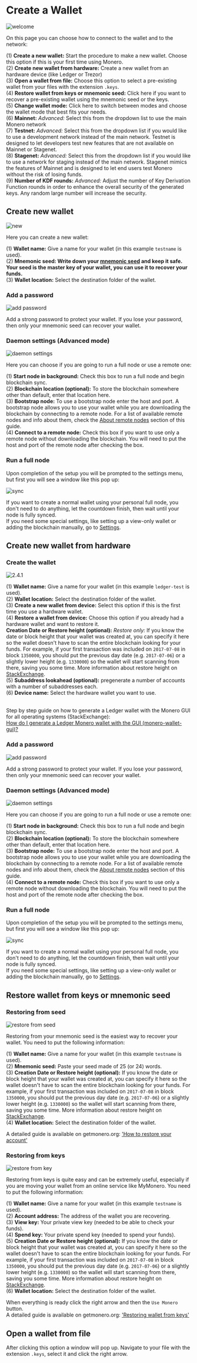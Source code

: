 # Create a Wallet
![welcome](media/wizard_2-options.png)

On this page you can choose how to connect to the wallet and to the network:

(1) **Create a new wallet:** Start the procedure to make a new wallet. Choose this option if this is your first time using Monero.  
(2) **Create new wallet from hardware:** Create a new wallet from an hardware device (like Ledger or Trezor)  
(3) **Open a wallet from file:** Choose this option to select a pre-existing wallet from your files with the extension `.keys`.  
(4) **Restore wallet from keys or mnemonic seed:** Click here if you want to recover a pre-existing wallet using the mnemonic seed or the keys.  
(5) **Change wallet mode:**  Click here to switch between modes and choose the wallet mode that best fits your needs.  
(6) **Mainnet:** *Advanced:* Select this from the dropdown list to use the main Monero network  
(7) **Testnet:** *Advanced:* Select this from the dropdown list if you would like to use a development network instead of the main network. Testnet is designed to let developers test new features that are not available on Mainnet or Stagenet.  
(8) **Stagenet:** *Advanced:* Select this from the dropdown list if you would like to use a network for staging instead of the main network. Stagenet mimics the features of Mainnet and is designed to let end users test Monero without the risk of losing funds.  
(9) **Number of KDF rounds:** *Advanced:* Adjust the number of Key Derivation Function rounds in order to enhance the overall security of the generated keys. Any random large number will increase the security.  

## Create new wallet
![new](media/wizard_3-create.png)

Here you can create a new wallet:

(1) **Wallet name:** Give a name for your wallet (in this example `testname` is used).  
(2) **Mnemonic seed: Write down your [mnemonic seed](https://getmonero.org/resources/moneropedia/mnemonicseed.html) and keep it safe. Your seed is the master key of your wallet, you can use it to recover your funds.**  
(3) **Wallet location:** Select the destination folder of the wallet.  

### Add a password
![add password](media/wizard_4-pass.png)

Add a strong password to protect your wallet. If you lose your password, then only your mnemonic seed can recover your wallet.

### Daemon settings (Advanced mode)
![daemon settings](media/wizard_5-daemon-settings.png)

Here you can choose if you are going to run a full node or use a remote one:

(1) **Start node in background:** Check this box to run a full node and begin blockchain sync.  
(2) **Blockchain location (optional):** To store the blockchain somewhere other than default, enter that location here.  
(3) **Bootstrap node:** To use a bootstrap node enter the host and port. A bootstrap node allows you to use your wallet while you are downloading the blockchain by connecting to a remote node. For a list of available remote nodes and info about them, check the [About remote nodes](#about-remote-nodes) section of this guide.  
(4) **Connect to a remote node:** Check this box if you want to use only a remote node without downloading the blockchain. You will need to put the host and port of the remote node after checking the box.

### Run a full node
Upon completion of the setup you will be prompted to the settings menu, but first you will see a window like this pop up:

![sync](media/daemon-launch.png)

If you want to create a normal wallet using your personal full node, you don't need to do anything, let the countdown finish, then wait until your node is fully synced.  
If you need some special settings, like setting up a view-only wallet or adding the blockchain manually, go to [Settings](#settings).  

## Create new wallet from hardware

### Create the wallet
![2.4.1](media/create_hardware_wallet.png)

(1) **Wallet name:** Give a name for your wallet (in this example `ledger-test` is used).  
(2) **Wallet location:** Select the destination folder of the wallet.   
(3) **Create a new wallet from device:** Select this option if this is the first time you use a hardware wallet.  
(4) **Restore a wallet from device:** Choose this option if you already had a hardware wallet and want to restore it.  
**Creation Date or Restore height (optional):** *Restore only:* If you know the date or block height that your wallet was created at, you can specify it here so the wallet doesn't have to scan the entire blockchain looking for your funds. For example, if your first transaction was included on `2017-07-08` in block `1350000`, you should put the previous day date (e.g. `2017-07-06`) or a slightly lower height (e.g. `1330000`) so the wallet will start scanning from there, saving you some time. More information about restore height on [StackExchange](https://monero.stackexchange.com/questions/7581/what-is-the-relevance-of-the-restore-height).  
(5) **Subaddress lookahead (optional):** pregenerate a number of accounts with a number of subaddresses each.  
(6) **Device name:** Select the hardware wallet you want to use.  
&nbsp;

Step by step guide on how to generate a Ledger wallet with the Monero GUI for all operating systems (StackExchange):  
[How do I generate a Ledger Monero wallet with the GUI (monero-wallet-gui)?](https://monero.stackexchange.com/questions/9901/how-do-i-generate-a-ledger-monero-wallet-with-the-gui-monero-wallet-gui)

### Add a password
![add password](media/wizard_4-pass.png)

Add a strong password to protect your wallet. If you lose your password, then only your mnemonic seed can recover your wallet.

### Daemon settings (Advanced mode)
![daemon settings](media/wizard_5-daemon-settings.png)

Here you can choose if you are going to run a full node or use a remote one:

(1) **Start node in background:** Check this box to run a full node and begin blockchain sync.  
(2) **Blockchain location (optional):** To store the blockchain somewhere other than default, enter that location here.  
(3) **Bootstrap node:** To use a bootstrap node enter the host and port. A bootstrap node allows you to use your wallet while you are downloading the blockchain by connecting to a remote node. For a list of available remote nodes and info about them, check the [About remote nodes](#about-remote-nodes) section of this guide.  
(4) **Connect to a remote node:** Check this box if you want to use only a remote node without downloading the blockchain. You will need to put the host and port of the remote node after checking the box.

### Run a full node
Upon completion of the setup you will be prompted to the settings menu, but first you will see a window like this pop up:

![sync](media/daemon-launch.png)

If you want to create a normal wallet using your personal full node, you don't need to do anything, let the countdown finish, then wait until your node is fully synced.  
If you need some special settings, like setting up a view-only wallet or adding the blockchain manually, go to [Settings](#settings).  

## Restore wallet from keys or mnemonic seed

### Restoring from seed
![restore from seed](media/wizard_6-restore-seed.png)

Restoring from your mnemonic seed is the easiest way to recover your wallet. You need to put the following information:

(1) **Wallet name:** Give a name for your wallet (in this example `testname` is used).  
(2) **Mnemonic seed:** Paste your seed made of 25 (or 24) words.  
(3) **Creation Date or Restore height (optional):** If you know the date or block height that your wallet was created at, you can specify it here so the wallet doesn't have to scan the entire blockchain looking for your funds. For example, if your first transaction was included on `2017-07-08` in block `1350000`, you should put the previous day date (e.g. `2017-07-06`) or a slightly lower height (e.g. `1330000`) so the wallet will start scanning from there, saving you some time. More information about restore height on [StackExchange](https://monero.stackexchange.com/questions/7581/what-is-the-relevance-of-the-restore-height).  
(4) **Wallet location:** Select the destination folder of the wallet.  

A detailed guide is available on getmonero.org: ['How to restore your account'](https://getmonero.org/resources/user-guides/restore_account.html)

### Restoring from keys
![restore from key](media/wizard_7-restore-keys.png)

Restoring from keys is quite easy and can be extremely useful, especially if you are moving your wallet from an online service like MyMonero. You need to put the following information:

(1) **Wallet name:** Give a name for your wallet (in this example `testname` is used).  
(2) **Account address:** The address of the wallet you are recovering.  
(3) **View key:** Your private view key (needed to be able to check your funds).  
(4) **Spend key:** Your private spend key (needed to spend your funds).  
(5) **Creation Date or Restore height (optional):** If you know the date or block height that your wallet was created at, you can specify it here so the wallet doesn't have to scan the entire blockchain looking for your funds. For example, if your first transaction was included on `2017-07-08` in block `1350000`, you should put the previous day date (e.g. `2017-07-06`) or a slightly lower height (e.g. `1330000`) so the wallet will start scanning from there, saving you some time. More information about restore height on [StackExchange](https://monero.stackexchange.com/questions/7581/what-is-the-relevance-of-the-restore-height).  
(6) **Wallet location:** Select the destination folder of the wallet.  

When everything is ready click the right arrow and then the `Use Monero` button.  
A detailed guide is available on getmonero.org: ['Restoring wallet from keys'](https://getmonero.org/resources/user-guides/restore_from_keys.html)

## Open a wallet from file
After clicking this option a window will pop up. Navigate to your file with the extension `.keys`, select it and click the right arrow.
